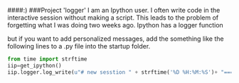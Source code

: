 ####:) 
###Project 'logger'
	I am an Ipython user. I often write code in the interactive session without making a script. This leads to the problem of forgetting what I was doing two weeks ago. Ipython has a logger function

but if you want to add personalized messages, add the something like the following lines to a .py file into the startup folder. 

```python
from time import strftime
iip=get_ipython()
iip.logger.log_write(u"# new sesstion " + strftime('%D %H:%M:%S')+ "====================="+"\n")
```
